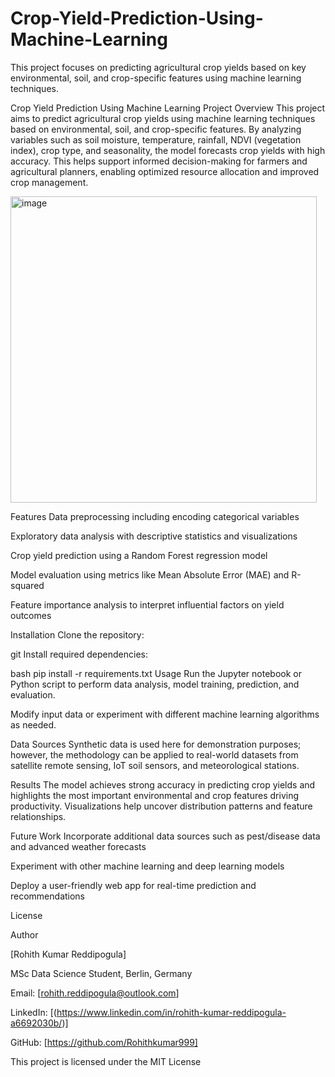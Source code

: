 # Crop-Yield-Prediction-Using-Machine-Learning
This project focuses on predicting agricultural crop yields based on key environmental, soil, and crop-specific features using machine learning techniques.

Crop Yield Prediction Using Machine Learning
Project Overview
This project aims to predict agricultural crop yields using machine learning techniques based on environmental, soil, and crop-specific features. By analyzing variables such as soil moisture, temperature, rainfall, NDVI (vegetation index), crop type, and seasonality, the model forecasts crop yields with high accuracy. This helps support informed decision-making for farmers and agricultural planners, enabling optimized resource allocation and improved crop management.

<img width="490" height="490" alt="image" src="https://github.com/user-attachments/assets/40255ccc-830f-4b85-8fa0-8a4506218fd5" />


Features
Data preprocessing including encoding categorical variables

Exploratory data analysis with descriptive statistics and visualizations

Crop yield prediction using a Random Forest regression model

Model evaluation using metrics like Mean Absolute Error (MAE) and R-squared

Feature importance analysis to interpret influential factors on yield outcomes

Installation
Clone the repository:

git
Install required dependencies:

bash
pip install -r requirements.txt
Usage
Run the Jupyter notebook or Python script to perform data analysis, model training, prediction, and evaluation.

Modify input data or experiment with different machine learning algorithms as needed.

Data Sources
Synthetic data is used here for demonstration purposes; however, the methodology can be applied to real-world datasets from satellite remote sensing, IoT soil sensors, and meteorological stations.

Results
The model achieves strong accuracy in predicting crop yields and highlights the most important environmental and crop features driving productivity. Visualizations help uncover distribution patterns and feature relationships.

Future Work
Incorporate additional data sources such as pest/disease data and advanced weather forecasts

Experiment with other machine learning and deep learning models

Deploy a user-friendly web app for real-time prediction and recommendations

License

Author

[Rohith Kumar Reddipogula]

MSc Data Science Student, Berlin, Germany

Email: [rohith.reddipogula@outlook.com]

LinkedIn: [(https://www.linkedin.com/in/rohith-kumar-reddipogula-a6692030b/)]

GitHub: [https://github.com/Rohithkumar999]

This project is licensed under the MIT License
